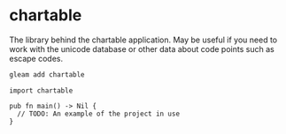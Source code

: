 # chartable

<!-- [![Package Version](https://img.shields.io/hexpm/v/chartable)](https://hex.pm/packages/chartable) -->
<!-- [![Hex Docs](https://img.shields.io/badge/hex-docs-ffaff3)](https://hexdocs.pm/chartable/) -->

The library behind the chartable application.
May be useful if you need to work with the unicode database
or other data about code points such as escape codes.

```sh
gleam add chartable
```
```gleam
import chartable

pub fn main() -> Nil {
  // TODO: An example of the project in use
}
```

<!-- Further documentation can be found at <https://hexdocs.pm/chartable>. -->

